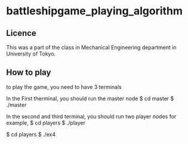 # battleshipgame_playing_algorithm

## Licence
This was a part of the class in Mechanical Engineering department in University of Tokyo.

## How to play
to play the game, you need to have 3 terminals

In the First therminal, you should run the master node
$ cd master
$ ./master

In the second and third terminal, you should run two player nodes
for example,
$ cd players
$ ./player

$ cd players
$ ./ex4



